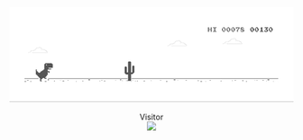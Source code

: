 
<p align="center">
<img src="https://github.com/mexiz/mexiz/blob/main/dino.gif" wdith= "" />
</p>

<p align="center"> 
  Visitor<br>
  <img src="https://profile-counter.glitch.me/mexiz/count.svg" />
</p>
